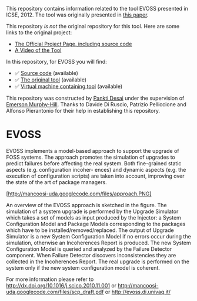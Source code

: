 This repository contains information related to the tool EVOSS presented in ICSE, 2012. The tool was originally presented in [this paper](http://dl.acm.org/citation.cfm?id=2337433).

This repository _is not_ the original repository for this tool. Here are some links to the original project:
* [The Official Project Page, including source code](http://evoss.di.univaq.it/)
* [A Video of the Tool](http://www.di.univaq.it/diruscio/sites/evoss/docs/video.htm)

In this repository, for EVOSS you will find:
* :white_check_mark: [Source code](https://code.google.com/p/mancoosi-uda/source/checkout) (available)
* :white_check_mark: [The original tool](https://code.google.com/p/mancoosi-uda/downloads/detail?name=all-evoss.tar.gz&can=2&q=) (available)
* :white_check_mark: [Virtual machine containing tool](https://drive.google.com/a/ncsu.edu/file/d/0B65xmhhmheYKUHo4ZGc1ajVlYkU/view) (available)

This repository was constructed by [Pankti Desai](https://github.com/panktidesai) under the supervision of [Emerson Murphy-Hill](https://github.com/CaptainEmerson). Thanks to Davide Di Ruscio, Patrizio Pelliccione and Alfonso Pierantonio for their help in establishing this repository.



# EVOSS

EVOSS implements a model-based approach to support the upgrade of FOSS
systems. The approach promotes the simulation of upgrades to predict failures before
affecting the real system. Both fine-grained static aspects (e.g. configuration incoher-
ences) and dynamic aspects (e.g. the execution of configuration scripts) are taken into
account, improving over the state of the art of package managers. 

[http://mancoosi-uda.googlecode.com/files/approach.PNG]


An overview of the EVOSS approach is sketched in the figure. The simulation of a system upgrade is performed by the Upgrade Simulator which takes a set of models as input produced
by the Injector: a System Configuration Model and Package Models corresponding to
the packages which have to be installed/removed/replaced. The output of Upgrade Simulator is a new System Configuration Model if no errors occur during the simulation,
otherwise an Incoherences Report is produced. The new System Configuration Model is
queried and analyzed by the Failure Detector component. When Failure Detector discovers inconsistencies they are collected in the Incoherences Report. The real upgrade is
performed on the system only if the new system configuration model is coherent.

For more information please refer to http://dx.doi.org/10.1016/j.scico.2010.11.001 or http://mancoosi-uda.googlecode.com/files/scp_draft.pdf or http://evoss.di.univaq.it/
